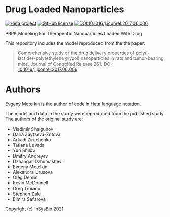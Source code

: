 # Drug Loaded Nanoparticles

[![Heta project](https://img.shields.io/badge/%CD%B1-Heta_project-blue)](https://hetalang.github.io/)
[![GitHub license](https://img.shields.io/github/license/insysbio/drug-loaded-nanoparticles.svg)](https://github.com/insysbio/drug-loaded-nanoparticles/blob/master/LICENSE)
[![DOI:10.1016/j.jconrel.2017.06.006](https://zenodo.org/badge/DOI/10.1016/j.jconrel.2017.06.006.svg)](https://doi.org/10.1016/j.jconrel.2017.06.006)

PBPK Modeling For Therapeutic Nanoparticles Loaded With Drug

This repository includes the model reproduced from the the paper:

> Comprehensive study of the drug delivery properties of poly(l-lactide)-poly(ethylene glycol) nanoparticles in rats and tumor-bearing mice. Journal of Controlled Release 261. DOI: [10.1016/j.jconrel.2017.06.006](http://dx.doi.org/10.1016/j.jconrel.2017.06.006)

# Authors

[Evgeny Metelkin](https://github.com/metelkin) is the author of code in [Heta language](https://hetalang.githu.io) notation.

The model and data in the study were reproduced from the published study.
The authors of the original study are: 
- Vladimir Shalgunov
- Daria Zaytseva-Zotova
- Arkadi Zintchenko
- Tatiana Levada
- Yuri Shilov
- Dmitry Andreyev
- Dzhangar Dzhumashev
- Evgeny Metelkin
- Alexandra Urusova
- Oleg Demin
- Kevin McDonnell
- Greg Troiano
- Stephen Zale
- Elmira Safarovа

Copyright
(c) InSysBio 2021
